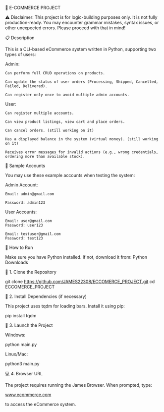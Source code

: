 🛒 E-COMMERCE PROJECT

⚠️ Disclaimer: This project is for logic-building purposes only. It is not fully production-ready. You may encounter grammar mistakes, syntax issues, or other unexpected errors. Please proceed with that in mind!

📋 Description

This is a CLI-based eCommerce system written in Python, supporting two types of users:

Admin:

    Can perform full CRUD operations on products.

    Can update the status of user orders (Processing, Shipped, Cancelled, Failed, Delivered).

    Can register only once to avoid multiple admin accounts.

User:

    Can register multiple accounts.

    Can view product listings, view cart and place orders.

    Can cancel orders. (still working on it)

    Has a displayed balance in the system (virtual money). (still working on it)

    Receives error messages for invalid actions (e.g., wrong credentials, ordering more than available stock).

🧪 Sample Accounts

You may use these example accounts when testing the system:

Admin Account:

    Email: admin@gmail.com

    Password: admin123

User Accounts:

    Email: user@gmail.com
    Password: user123

    Email: testuser@gmail.com
    Password: test123

🚀 How to Run

Make sure you have Python installed. If not, download it from: Python Downloads

🔧 1. Clone the Repository

git clone https://github.com/JAMES22308/ECCOMERCE_PROJECT.git
cd ECCOMERCE_PROJECT

🔧 2. Install Dependencies (if necessary)

This project uses tqdm for loading bars. Install it using pip:

pip install tqdm

🔧 3. Launch the Project

Windows:

python main.py

Linux/Mac:

python3 main.py

💻 4. Browser URL

The project requires running the James Browser. When prompted, type:

www.ecommerce.com

to access the eCommerce system.